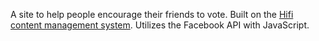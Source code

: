 A site to help people encourage their friends to vote. Built on the [Hifi content management system](http://gethifi.com). Utilizes the Facebook API with JavaScript.
